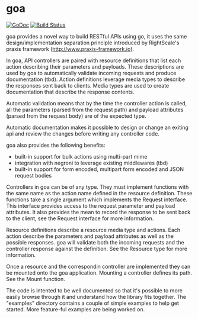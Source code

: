goa
===
[![GoDoc](https://godoc.org/github.com/raphael/goa?status.svg)](https://godoc.org/github.com/raphael/goa) [![Build Status](https://travis-ci.org/raphael/goa.svg)](https://travis-ci.org/raphael/goa)

goa provides a novel way to build RESTful APIs using go, it uses the same design/implementation separation principle
introduced by RightScale's praxis framework (http://www.praxis-framework.io).

In goa, API controllers are paired with resource definitions that list each action describing their parameters and
payloads. These descriptions are used by goa to automatically validate incoming requests and produce documentation (tbd).
Action definitions leverage media types to describe the responses sent back to clients. Media types are used to
create documentation that describe the response contents.

Automatic validation means that by the time the controller action is called, all the parameters (parsed from the
request path) and payload attributes (parsed from the request body) are of the expected type.

Automatic documentation makes it possible to design or change an exiting api and review the changes before writing
any controller code.

goa also provides the following benefits:
  - built-in support for bulk actions using multi-part mime
  - integration with negroni to leverage existing middlewares (tbd)
  - built-in support for form encoded, multipart form encoded and JSON request bodies

Controllers in goa can be of any type. They must implement functions with the same name as the action name defined
in the resource definition. These functions take a single argument which implements the Request interface. This
interface provides access to the request parameter and payload attributes. It also provides the mean to record the
response to be sent back to the client, see the Request interface for more information.

Resource definitions describe a resource media type and actions. Each action describe the parameters and payload
attributes as well as the possible responses. goa will validate both the incoming requests and the controller
response against the definition. See the Resource type for more information.

Once a resource and the correspondin controller are implemented they can be mounted onto the goa application. Mounting
a controller defines its path. See the Mount function.

The code is intented to be well documented so that it's possible to more easily browse through it and understand how
the library fits together. The "examples" directory contains a couple of simple examples to help get started. More
feature-ful examples are being worked on.
